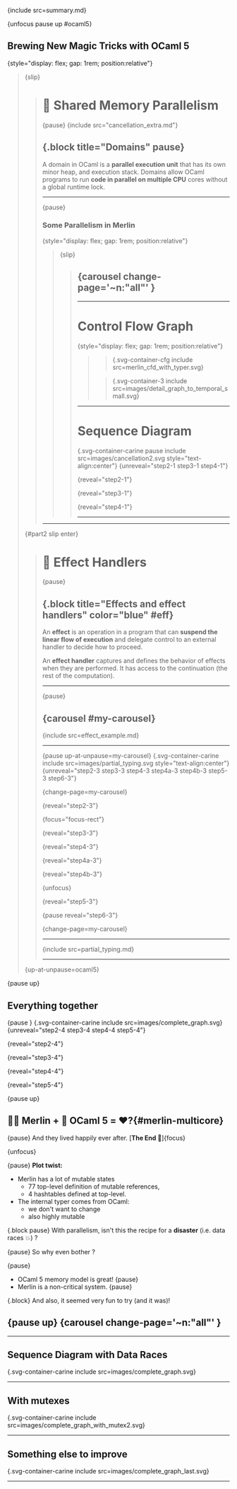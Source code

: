 {include src=summary.md}

{unfocus pause up #ocaml5}
## Brewing New Magic Tricks with OCaml 5

<!-- {pause style="text-align:center" up-at-unpause=ocaml5} -->
<style>
.svg-container-carine svg {
  width: 55%;
  height: auto;
}
</style>

<style>
.svg-container-3 svg {
  width: 180%;
  height: auto;
}
</style>

<style>
.svg-container-cfg svg {
  width: 60%;
  height: auto;
}
</style>

{style="display: flex; gap: 1rem; position:relative"}
> {slip}
> > # 🌱 Shared Memory Parallelism
> >
> > {pause}
> > {include src="cancellation_extra.md"}
> >
> > {.block title="Domains" pause}
> > ---
> >
> > A domain in OCaml is a **parallel execution unit** that has its own minor heap, and execution stack.
> > Domains allow OCaml programs to run **code in parallel on multiple CPU** cores without a global runtime lock.
> >
> > ---
> >
> > {pause}
> > ### Some Parallelism in Merlin
> >
> >
> > {style="display: flex; gap: 1rem; position:relative"}
> > > {slip}
> > > >
> > > > {carousel change-page='~n:"all"' }
> > > > ----
> > > >
> > > > ---
> > > >
> > > > # Control Flow Graph
> > > > {style="display: flex; gap: 1rem; position:relative"}
> > > > > > {.svg-container-cfg include src=merlin_cfd_with_typer.svg}
> > > > >
> > > > > > 
> > > > > > {.svg-container-3 include src=images/detail_graph_to_temporal_small.svg}  
> > > > 
> > > > ---
> > > > # Sequence Diagram
> > > > {.svg-container-carine pause include src=images/cancellation2.svg style="text-align:center"} 
> > > > {unreveal="step2-1 step3-1 step4-1"}
> > > >
> > > > {reveal="step2-1"}
> > > >
> > > > {reveal="step3-1"}
> > > >
> > > > {reveal="step4-1"}
> > > > 
> > > > ----
> > >
> > > <!-- {slip}
> > > > {pause}
> > > > {.svg-container-carine include src=images/cancellation.svg}  
> > > > {unreveal="step2-2 step3-2 step4-2 step5-2 step6-2"}
> > > >
> > > > {reveal="step2-2"}
> > > >
> > > > {reveal="step3-2"}
> > > >
> > > > {reveal="step4-2"}
> > > >
> > > > {reveal="step5-2"}
> > > >
> > > > {reveal="step6-2"}-->
> > > >
> > > > 
> > >
> > ---
>
>
> {#part2 slip enter}
> > # 🍄 Effect Handlers
> >
> > {pause}
> >
> > {.block title="Effects and effect handlers" color="blue" #eff}
> > ---
> >
> > An **effect** is an operation in a program that can **suspend the linear flow of execution** and delegate control to an external handler to decide how to proceed.
> > 
> > An **effect handler** captures and defines the behavior of effects when they are performed. It has access to the continuation (the rest of the computation).
> >
> > ---
> >
> > {pause}
> >
> > {carousel #my-carousel}
> > ----
> >
> > {include src=effect_example.md}
> >
> > ---
> >
> > {pause up-at-unpause=my-carousel}
> > {.svg-container-carine include src=images/partial_typing.svg style="text-align:center"} 
> > {unreveal="step2-3 step3-3 step4-3 step4a-3 step4b-3 step5-3 step6-3"}
> > 
> > {change-page=my-carousel}
> >
> > {reveal="step2-3"}
> >
> > {focus="focus-rect"}
> >
> > {reveal="step3-3"}
> >
> > {reveal="step4-3"}
> >
> > {reveal="step4a-3"}
> > 
> > {reveal="step4b-3"}
> > 
> > {unfocus}
> >
> > {reveal="step5-3"}
> >
> > {pause reveal="step6-3"}
> >
> > {change-page=my-carousel}
> >
> > ---
> >
> > {include src=partial_typing.md}
> >
> > ----
> > 
>
> 
> {up-at-unpause=ocaml5}

{pause up}
## Everything together

{pause }
{.svg-container-carine include src=images/complete_graph.svg} 
{unreveal="step2-4 step3-4 step4-4 step5-4"}

{reveal="step2-4"}

{reveal="step3-4"}

{reveal="step4-4"}

{reveal="step5-4"}


{pause up}
## 🧙‍♀️ Merlin +  🐫 OCaml 5 = ❤️?{#merlin-multicore}

{pause}
And they lived happily ever after. 
[**The End 👑**]{focus}

{unfocus}

{pause}
**Plot twist:**
- Merlin has a lot of mutable states 
  - 77 top-level definition of mutable references,
  - 4 hashtables defined at top-level.
- The internal typer comes from OCaml: 
  - we don't want to change
  - also highly mutable

{.block pause}
With parallelism, isn't this the recipe for a **disaster** (i.e. data races 💥) ?

{pause}
So why even bother ?

{pause}
- OCaml 5 memory model is great! {pause}
- Merlin is a non-critical system. {pause} 

{.block}
And also, it seemed very fun to try (and it was)!

{pause up}
{carousel change-page='~n:"all"' }
-----

----
## Sequence Diagram with Data Races
{.svg-container-carine include src=images/complete_graph.svg} 

----
## With mutexes
{.svg-container-carine include src=images/complete_graph_with_mutex2.svg} 

----
## Something else to improve
{.svg-container-carine include src=images/complete_graph_last.svg} 


-----



